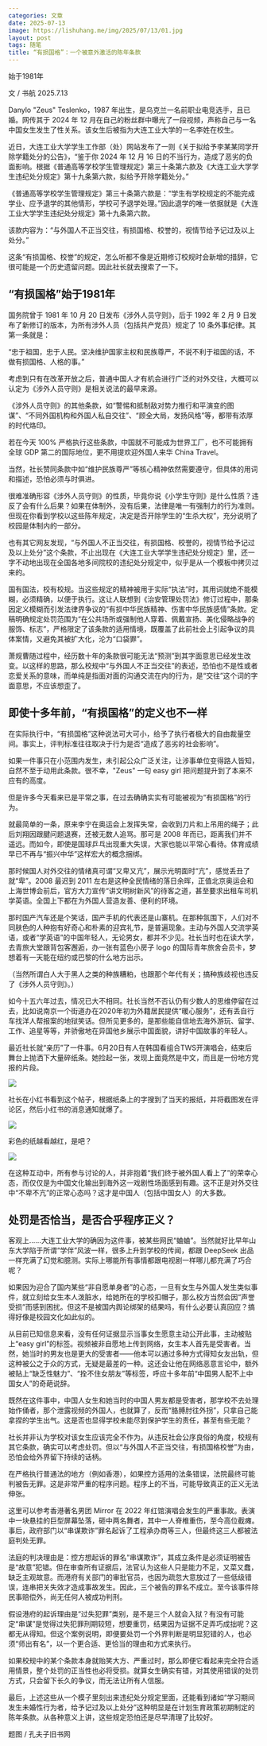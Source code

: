 ```yaml
---
categories: 文章
date: 2025-07-13
image: https://lishuhang.me/img/2025/07/13/01.jpg
layout: post
tags: 随笔
title: “有损国格”：一个被意外激活的陈年条款
---
```


始于1981年  

文 / 书航 2025.7.13  

Danylo "Zeus" Teslenko，1987 年出生，是乌克兰一名前职业电竞选手，且已婚。网传其于 2024 年 12 月在自己的粉丝群中曝光了一段视频，声称自己与一名中国女生发生了性关系。该女生后被指为大连工业大学的一名李姓在校生。  

近日，大连工业大学学生工作部（处）网站发布了一则《关于拟给予李某某同学开除学籍处分的公告》，“鉴于你 2024 年 12 月 16 日的不当行为，造成了恶劣的负面影响。根据《普通高等学校学生管理规定》第三十条第六款及《大连工业大学学生违纪处分规定》第十九条第六款，拟给予开除学籍处分。”  

《普通高等学校学生管理规定》第三十条第六款是：“学生有学校规定的不能完成学业、应予退学的其他情形，学校可予退学处理。”因此退学的唯一依据就是《大连工业大学学生违纪处分规定》第十九条第六款。  

该款内容为：“与外国人不正当交往，有损国格、校誉的，视情节给予记过及以上处分。”  

这条“有损国格、校誉”的规定，怎么听都不像是近期修订校规时会新增的措辞，它很可能是一个历史遗留问题。因此社长就去搜索了一下。  

## “有损国格”始于1981年

国务院曾于 1981 年 10 月 20 日发布《涉外人员守则》，后于 1992 年 2 月 9 日发布了新修订的版本，为所有涉外人员（包括共产党员）规定了 10 条外事纪律。其第一条就是：  

“忠于祖国，忠于人民。坚决维护国家主权和民族尊严，不说不利于祖国的话，不做有损国格、人格的事。”  

考虑到只有在改革开放之后，普通中国人才有机会进行广泛的对外交往，大概可以认定为《涉外人员守则》是相关说法的最早来源。  

《涉外人员守则》的其他条款，如“警惕和抵制敌对势力推行和平演变的图谋”、“不同外国机构和外国人私自交往”、“顾全大局，发扬风格”等，都带有浓厚的时代烙印。  

若在今天 100% 严格执行这些条款，中国就不可能成为世界工厂，也不可能拥有全球 GDP 第二的国际地位，更不用提欢迎外国人来华 China Travel。  

当然，社长赞同条款中如“维护民族尊严”等核心精神依然需要遵守，但具体的用词和描述，恐怕必须与时俱进。  

很难准确形容《涉外人员守则》的性质，毕竟你说《小学生守则》是什么性质？违反了会有什么后果？如果在体制外，没有后果，法律是唯一有强制力的行为准则。但现在你看到学校以这些陈年规定，决定是否开除学生的“生杀大权”，充分说明了校园是体制内的一部分。  

也有其它网友发现，“与外国人不正当交往，有损国格、校誉的，视情节给予记过及以上处分”这个条款，不止出现在《大连工业大学学生违纪处分规定》里，还一字不动地出现在全国各地多间院校的违纪处分规定中，似乎是从一个模板中拷贝过来的。  

国有国法，校有校规。当这些规定的精神被用于实际“执法”时，其用词就绝不能模糊，必须精确，以便于执行。这让人联想到《治安管理处罚法》修订过程中，那条因定义模糊而引发法律界争议的“有损中华民族精神、伤害中华民族感情”条款。定稿明确规定处罚范围为“在公共场所或强制他人穿着、佩戴宣扬、美化侵略战争的服饰、标志”，严格限定了该条款的适用情境，既覆盖了此前社会上引起争议的具体案情，又避免其被扩大化，沦为“口袋罪”。  

萧规曹随过程中，经历数十年的条款很可能无法“预测”到其字面意思已经发生改变。以这样的思路，那么校规中“与外国人不正当交往”的表述，恐怕也不是性或者恋爱关系的意味，而单纯是指面对面的沟通交流在内的行为，是“交往”这个词的字面意思，不应该想歪了。  

## 即使十多年前，“有损国格”的定义也不一样

在实际执行中，“有损国格”这种说法可大可小，给予了执行者极大的自由裁量空间。事实上，评判标准往往取决于行为是否“造成了恶劣的社会影响”。  

如果一件事只在小范围内发生，未引起公众广泛关注，让涉事单位变得路人皆知，自然不至于动用此条款。很不幸，"Zeus" 一句 easy girl 把问题提升到了本来不应有的高度。  

但是许多今天看来已是平常之事，在过去确确实实有可能被视为“有损国格”的行为。  

就最简单的一条，原来李宁在奥运会上发挥失常，会收到刀片和上吊用的绳子；此后刘翔因跟腱问题退赛，还被无数人追骂。那可是 2008 年而已，距离我们并不遥远。而如今，即使是国球乒乓出现重大失误，大家也能以平常心看待。体育成绩早已不再与“振兴中华”这样宏大的概念捆绑。  

那时候国人对外交往的情绪真可谓“又卑又亢”，展示光明面时“亢”，感觉丢丑了就“卑”。2008 最迟到 2011 左右是这种全民情绪的落日余晖，正值北京奥运会和上海世博会前后，官方大力宣传“讲文明树新风”的待客之道，甚至要求出租车司机学英语。全国上下都在为外国人营造友善、便利的环境。  

那时国产汽车还是个笑话，国产手机的代表还是山寨机。在那种氛围下，人们对不同肤色的人种抱有好奇心和朴素的迎宾礼节，是普遍现象。主动与外国人交流学英语，或者“学英语”的中国年轻人，无论男女，都并不少见。社长当时也在读大学，去青旅大堂跟背包客邂逅，办一张有蓝色小房子 logo 的国际青年旅舍会员卡，梦想着有一天能在纽约或巴黎的什么地方出示。  

（当然所谓白人大于黑人之类的种族糟粕，也跟那个年代有关；搞种族歧视也违反了《涉外人员守则》。）  

如今十五六年过去，情况已大不相同。社长当然不否认仍有少数人的思维停留在过去，比如说南京一个街道办在2020年初为外籍居民提供“暖心服务”，还有丢自行车找洋人帮报案的地狱笑话。但所见更多的，是那些能自信地去海外游玩、留学、工作、追星等等，并骄傲地在异国他乡展示中国面貌，讲好中国故事的年轻人。  

最近社长就“亲历”了一件事。6月20日有人在韩国看组合TWS开演唱会，结束后舞台上抛洒下大量碎纸条。她捡起一张，发现上面竟然是中文，而且是一份地方党报的片段。  

![](https://lishuhang.me/img/2025/07/13/02.png)

社长在小红书看到这个帖子，根据纸条上的字搜到了当天的报纸，并将截图发在评论区，然后小红书的消息通知就爆了。  

![](https://lishuhang.me/img/2025/07/13/03.png)

彩色的纸越看越红，是吧？  

![](https://lishuhang.me/img/2025/07/13/04.png)

在这种互动中，所有参与讨论的人，并非抱着“我们终于被外国人看上了”的荣幸心态，而仅仅是为中国文化输出到海外这一戏剧性场面感到有趣。这不正是对外交往中“不卑不亢”的正常心态吗？这才是中国人（包括中国女人）的大多数。  

## 处罚是否恰当，是否合乎程序正义？

客观上……大连工业大学的确因为这件事，被某些网民“蛐蛐”。当然就好比早年山东大学陷于所谓“学伴”风波一样，很多上升到学校的传闻，都跟 DeepSeek 出品一样充满了幻觉和臆测。实际上哪能所有事情都跟电视剧一样哪儿都充满了巧合呢？  

如果因为迎合了国内某些“非自愿单身者”的心态，一旦有女生与外国人发生类似事件，就立刻给女生本人泼脏水，给她所在的学校扣帽子，那么校方当然会因“声誉受损”而感到困扰。但这不是被国内舆论绑架的结果吗，有什么必要认真回应？搞得好像是校园文化如此似的。  

从目前已知信息来看，没有任何证据显示当事女生愿意主动公开此事，主动被贴上“easy girl”的标签。视频被非自愿地上传到网络，女生本人首先是受害者。当然，她当时的男友也是更大的受害者——他本可以通过多种方式得知女友出轨，但这种被公之于众的方式，无疑是最差的一种。这还会让他在网络恶意言论中，额外被贴上“缺乏性魅力”、“拴不住女朋友”等标签，呼应十多年前“中国男人配不上中国女人”的奇葩说辞。  

既然在这件事中，中国人女生和她当时的中国人男友都是受害者，那学校不去处理始作俑者，那个泄露视频的外国人，也就算了，反而“胳膊肘往外拐”，只拿自己能拿捏的学生出气。这是否也显得学校未能尽到保护学生的责任，甚至有些无能？  

社长并非认为学校对该女生应该完全不作为。从违反社会公序良俗的角度，校规有其它条款，确实可以考虑处罚。但以“与外国人不正当交往，有损国格校誉”为由，恐怕会给外界留下持续的话柄。  

在严格执行普通法的地方（例如香港），如果控方适用的法条错误，法院最终可能判被告无罪。这是非常严重的程序问题。程序上的不当，可能导致真正的正义无法伸张。  

这里可以参考香港著名男团 Mirror 在 2022 年红馆演唱会发生的严重事故。表演中一块悬挂的巨型屏幕坠落，砸中两名舞者，其中一人脊椎重伤，至今高位截瘫。事后，政府部门以“串谋欺诈”罪名起诉了工程承办商等三人，但最终这三人都被法庭判处无罪。  

法庭的判决理由是：控方想起诉的罪名“串谋欺诈”，其成立条件是必须证明被告是“故意”犯错。但在审查所有证据后，法官认为这些人只是能力不足，又菜又蠢，缺乏主观故意。而港府有关部门的审批官员，也因为疏忽大意放过了一些低级错误，连串把关失效才造成事故发生。因此，三个被告的罪名不成立。至今该事件除民事赔偿外，尚无任何人被成功判刑。  

假设港府的起诉理由是“过失犯罪”类别，是不是三个人就会入狱？有没有可能定“串谋”是觉得过失犯罪刑期较短，想要重罚，结果因为证据不足弄巧成拙呢？这都无从得知。但这个案例说明，即便要处罚一个外界判断是明显犯错的人，也必须“师出有名”，以一个更合适、更恰当的理由和方式来执行。  

如果校规中的某个条款本身就贻笑大方、严重过时，那么即便它看起来完全符合适用情景，整个处罚的正当性也必将受损。就算女生确实有错，对其使用错误的处罚方式，只会留下长久的争议，而无法让所有人信服。  

最后，上述这些从一个模子里刻出来违纪处分规定里面，还能看到诸如“学习期间发生未婚性行为者，给予记过及以上处分”这种明显是在计划生育政策初期制定的陈年条款。从各种意义上讲，这些规定恐怕还是尽早清理了比较好。  

题图 / 孔夫子旧书网